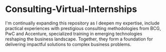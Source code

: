 # Consulting-Virtual-Internships
I'm continually expanding this repository as I deepen my expertise, include practical experiences with prestigious consulting methodologies from BCG, PwC and Accenture, specialized training in emerging technologies reshaping the business landscape. Together, they form a foundation for delivering impactful solutions to complex business problems.
